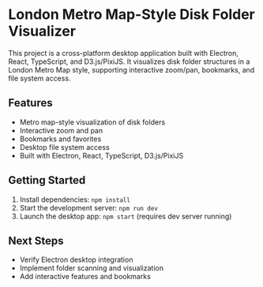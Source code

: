 # London Metro Map-Style Disk Folder Visualizer

This project is a cross-platform desktop application built with Electron, React, TypeScript, and D3.js/PixiJS. It visualizes disk folder structures in a London Metro Map style, supporting interactive zoom/pan, bookmarks, and file system access.

## Features
- Metro map-style visualization of disk folders
- Interactive zoom and pan
- Bookmarks and favorites
- Desktop file system access
- Built with Electron, React, TypeScript, D3.js/PixiJS

## Getting Started
1. Install dependencies: `npm install`
2. Start the development server: `npm run dev`
3. Launch the desktop app: `npm start` (requires dev server running)

## Next Steps
- Verify Electron desktop integration
- Implement folder scanning and visualization
- Add interactive features and bookmarks
